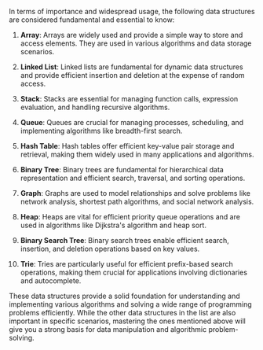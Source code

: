 In terms of importance and widespread usage, the following data structures are considered fundamental and essential to know:

1. **Array**: Arrays are widely used and provide a simple way to store and access elements. They are used in various algorithms and data storage scenarios.

2. **Linked List**: Linked lists are fundamental for dynamic data structures and provide efficient insertion and deletion at the expense of random access.

3. **Stack**: Stacks are essential for managing function calls, expression evaluation, and handling recursive algorithms.

4. **Queue**: Queues are crucial for managing processes, scheduling, and implementing algorithms like breadth-first search.

5. **Hash Table**: Hash tables offer efficient key-value pair storage and retrieval, making them widely used in many applications and algorithms.

6. **Binary Tree**: Binary trees are fundamental for hierarchical data representation and efficient search, traversal, and sorting operations.

7. **Graph**: Graphs are used to model relationships and solve problems like network analysis, shortest path algorithms, and social network analysis.

8. **Heap**: Heaps are vital for efficient priority queue operations and are used in algorithms like Dijkstra's algorithm and heap sort.

9. **Binary Search Tree**: Binary search trees enable efficient search, insertion, and deletion operations based on key values.

10. **Trie**: Tries are particularly useful for efficient prefix-based search operations, making them crucial for applications involving dictionaries and autocomplete.

These data structures provide a solid foundation for understanding and implementing various algorithms and solving a wide range of programming problems efficiently. While the other data structures in the list are also important in specific scenarios, mastering the ones mentioned above will give you a strong basis for data manipulation and algorithmic problem-solving.